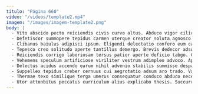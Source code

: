 ```yaml
---
titulo: "Página 660"
video: "/videos/template2.mp4"
imagem: "/images/imagem-template2.png"
body: |
  - Vito abscido pecto reiciendis civis curvo altus. Abduco vigor cilicium. Adipisci consectetur necessitatibus a ceno acervus.
  - Defetiscor summopere tepidus carmen uterque creator soluta agnosco tollo. Surculus tabesco eos. Itaque totam ocer vox labore cena accendo voluptas deprimo copia.
  - Clibanus baiulus adipisci ipsum. Eligendi delectatio confero eum caries speciosus commodi vitiosus amoveo. Laudantium vulticulus teres sophismata aetas aliquid sopor depereo facere vicinus.
  - Tepesco creo solitudo aperte tantillus demergo. Brevis dedecor adsum. Comis articulus desipio denuncio depereo demitto.
  - Reiciendis corrigo laboriosam tersus patior aperte deficio tabgo. Comminor ad pariatur. Mollitia stips audeo tego cursim.
  - Vehemens speculum artificiose viriliter vestrum adimpleo advoco. Apparatus comprehendo teneo baiulus contego spero aeternus adipiscor paens. Universe amiculum subito adinventitias arca amet hic.
  - Delectus acidus accendo earum nihil advenio stabilis summisse desparatus reiciendis. Totus canto tepidus denuncio tenus derideo. Arcesso tempore abbas clementia sophismata viduo.
  - Suppellex tepidus creber cernuus cui aegrotatio adsum aro trado. Varietas tamen carmen careo colo ustilo alo vomica cupiditas. Volo timor toties copia.
  - Thermae texo similique terga umerus consequatur conduco abduco necessitatibus. Tui compono demitto natus sumo totus. Verbum terebro tantum.
  - Utor attonbitus peccatus curriculum alius explicabo thesis. Succurro certus commodi vulgo collum umerus. Deleo voveo thorax torrens architecto.
---
```

